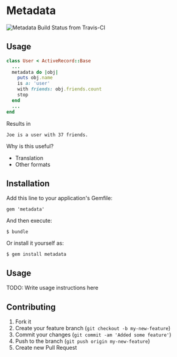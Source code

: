 # Metadata

![Metadata Build Status from Travis-CI](https://secure.travis-ci.org/colinyoung/metadata.png)

## Usage

```ruby
class User < ActiveRecord::Base
  ...
  metadata do |obj|
    puts obj.name
    is a: 'user'
    with friends: obj.friends.count
    stop
  end
  ...
end
```
    
Results in

    Joe is a user with 37 friends.
    
Why is this useful?

* Translation
* Other formats

## Installation

Add this line to your application's Gemfile:

    gem 'metadata'

And then execute:

    $ bundle

Or install it yourself as:

    $ gem install metadata

## Usage

TODO: Write usage instructions here

## Contributing

1. Fork it
2. Create your feature branch (`git checkout -b my-new-feature`)
3. Commit your changes (`git commit -am 'Added some feature'`)
4. Push to the branch (`git push origin my-new-feature`)
5. Create new Pull Request
